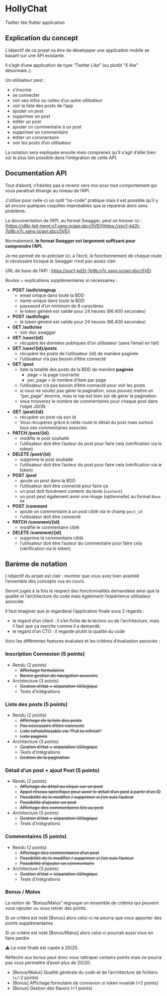 # HollyChat

Twitter like flutter application

## Explication du concept

L’objectif de ce projet va être de développer une application mobile se basant sur une API existante.

Il s’agit d’une application de type “Twitter Like” (ou plutôt “X like” désormais..).

Un utilisateur peut :

- s’inscrire
- se connecter
- voir ses infos ou celles d’un autre utilisateur
- voir la liste des posts de l’app
- ajouter un post
- supprimer un post
- éditer un post
- ajouter un commentaire à un post
- supprimer un commentaire
- éditer un commentaire
- voir les posts d’un utilisateur

La notation sera expliquée ensuite mais comprenez qu’il s’agit d’aller bien sûr le plus loin possible dans l’intégration de cette API.

## Documentation API

Tout d’abord, n’hésitez pas à revenir vers moi pour tout comportement qui vous paraîtrait étrange au niveau de l’API.

J’utilise pour celle-ci un outil “no-code” pratique mais il est possible qu’il y ait encore quelques coquilles improbables que je réparerai alors sans problème.

La documentation de l’API, au format Swagger, peut se trouver ici : [https://x8ki-letl-twmt.n7.xano.io/api:xbcc5VEi](https://xoc1-kd2t-7p9b.n7c.xano.io/api:xbcc5VEi)

Normalement, **le format Swagger est largement suffisant pour comprendre l’API.**

Je me permet de re-préciser ici, à l’écrit, le fonctionnement de chaque route si nécessaire lorsque le Swagger n’est pas assez clair.

URL de base de l’API : https://xoc1-kd2t-7p9b.n7c.xano.io/api:xbcc5VEi

Routes + explications supplémentaires si nécessaires :

- **POST** **/auth/singnup**
    - email unique dans toute la BDD
    - name unique dans toute la BDD
    - password d’un minimum de 8 caractères
    - le token généré est valide pour 24 heures (86.400 secondes)
- **POST** **/auth/login**
    - le token généré est valide pour 24 heures (86.400 secondes)
- **GET /auth/me**
    - voir doc swagger
- **GET /user/{id}**
    - récupère les données publiques d’un utilisateur (sans l’email en fait)
- **GET /user/{id}/posts**
    - récupère les posts de l’utilisateur {id} de manière paginée
    - l’utilisateur n’a pas besoin d’être connecté
- **GET /post**
    - liste la totalité des posts de la BDD de manière **paginée**
        - page = la page courrante
        - per_page = le nombre d’item par page
    - l’utilisateur n’a pas besoin d’être connecté pour voir les posts
    - si vous ne voulez pas gérer la pagination, vous pouvez mettre un “per_page” énorme, mais le top est bien sûr de gérer la pagination
    - vous trouverez le nombre de commentaires pour chaque post dans l’objet JSON
- **GET** **/post/{id}**
    - récupère un post via son id
    - Vous récupèrez grâce à cette route le détail du post mais surtout tous ses commentaires associés
- **PATCH /post/{id}**
    - modifie le post souhaité
    - l’utilisateur doit être l’auteur du post pour faire cela (vérification via le token)
- **DELETE /post/{id}**
    - supprime le post souhaité
    - l’utilisateur doit être l’auteur du post pour faire cela (vérification via le token)
- **POST /post**
    - ajoute un post dans la BDD
    - l’utilisateur doit être connecté pour faire ça
    - un post doit forcément contenir du texte (`content`)
    - un post peut également avoir une image (optionnelle) au format `Base 64`
- **POST /comment**
    - ajoute un commentaire à un post ciblé via le champ `post_id`
    - l’utilisateur doit être connecté
- **PATCH /comment/{id}**
    - modifie le commentaire ciblé
- **DELETE /comment/{id}**
    - supprime le commentaire ciblé
    - l’utilisateur doit être l’auteur du commentaire pour faire cela (vérification via le token)

## Barème de notation

L’objectif du projet est clair : montrer que vous avez bien assimilé l’ensemble des concepts vus en cours.

Seront jugés à la fois le respect des fonctionnalités demandées ainsi que la qualité et l’architecture du code mais également l’expérience utilisateur associée.

Il faut imaginer que je regarderai l’application finale sous 2 regards :

- le regard d’un client : il s’en fiche de la techno ou de l’architecture, mais il faut que ça marche comme il a demandé.
- le regard d’un CTO : il regarde plutôt la qualité du code

Voici les différentes features évaluées et les critères d’évaluation associés :

### Inscription Connexion (5 points)

- Rendu (2 points)
    - ~~Affichage formulaires~~
    - ~~Bonne gestion de navigation associée~~
- Architecture (3 points)
    - ~~Gestion d’état + séparation UI/logique~~
    - Tests d’intégrations
### Liste des posts (5 points)

- Rendu (2 points)
    - ~~Affichage de la liste des posts~~
    - ~~Pas nécessaire d’être connecté~~
    - ~~Liste rafraîchissable via “Pull to refresh”~~
    - ~~Liste paginée~~
- Architecture (3 points)
    - ~~Gestion d’état + séparation UI/logique~~
    - Tests d’intégrations
    - ~~Gestion de la pagination~~

### Détail d’un post + ajout Post (5 points)

- Rendu (2 points)
    - ~~Affichage du détail au clique sur un post~~
    - ~~Appel réseau spécifique pour avoir le détail d’un post à partir d’un ID~~
    - ~~Possibilité de le modifier / supprimer si j’en suis l’auteur~~
    - ~~Possibilité d’ajouter un post~~
    - ~~Affichage des commentaires liés au post~~
- Architecture (3 points)
    - ~~Gestion d’état + séparation UI/logique~~
    - Tests d’intégrations

### Commentaires (5 points)

- Rendu (2 points)
    - ~~Affichage des commentaires d’un post~~
    - ~~Possibilité de le modifier / supprimer si j’en suis l’auteur~~
    - ~~Possibilité d’ajouter un commentaire~~
- Architecture (3 points)
    - ~~Gestion d’état + séparation UI/logique~~
    - Tests d’intégrations

### Bonus / Malus

La notion de “Bonus/Malus” regroupe un ensemble de critères qui peuvent vous rajouter ou vous retirer des points.

Si un critère est noté [Bonus] alors celui-ci ne pourra que vous apporter des points supplémentaires

Si un critère est noté [Bonus/Malus] alors celui-ci pourrait aussi vous en faire perdre

⚠️ Le note finale est capée à 20/20.

Réfléchir aux bonus peut donc vous rattraper certains points mais ne pourra pas vous permettre d’avoir plus de 20/20.

- [Bonus/Malus] Qualité générale du code et de l’architecture de fichiers (+/-2 points)
- [Bonus] Affichage formulaire de connexion si token invalide (+2 points)
- [Bonus] Gestion des flavors (+1 points)